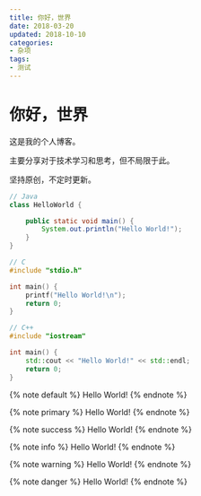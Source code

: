 ```yaml
---
title: 你好，世界
date: 2018-03-20
updated: 2018-10-10
categories:
- 杂项
tags:
- 测试
---
```

# 你好，世界

这是我的个人博客。

主要分享对于技术学习和思考，但不局限于此。

坚持原创，不定时更新。

<!-- more -->

``` Java
// Java
class HelloWorld {

    public static void main() {
        System.out.println("Hello World!");
    }
}
```

``` C
// C
#include "stdio.h"

int main() {
    printf("Hello World!\n");
    return 0;
}
```

``` C++
// C++
#include "iostream"

int main() {
    std::cout << "Hello World!" << std::endl;
    return 0;
}
```

{% note default %} Hello World! {% endnote %}

{% note primary %} Hello World! {% endnote %}

{% note success %} Hello World! {% endnote %}

{% note info %} Hello World! {% endnote %}

{% note warning %} Hello World! {% endnote %}

{% note danger %} Hello World! {% endnote %}
